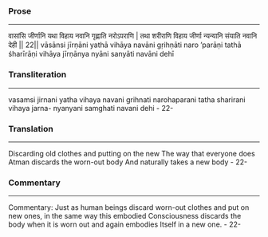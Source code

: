 ### Prose 
 --- 
वासांसि जीर्णानि यथा विहाय
नवानि गृह्णाति नरोऽपराणि |
तथा शरीराणि विहाय जीर्णा
न्यन्यानि संयाति नवानि देही || 22||
vāsānsi jīrṇāni yathā vihāya
navāni gṛihṇāti naro ’parāṇi
tathā śharīrāṇi vihāya jīrṇānya
nyāni sanyāti navāni dehī

### Transliteration 
 --- 
vasamsi jirnani yatha vihaya navani grihnati narohaparani tatha sharirani vihaya jarna- nyanyani samghati navani dehi - 22-

### Translation 
 --- 
Discarding old clothes and putting on the new The way that everyone does Atman discards the worn-out body And naturally takes a new body - 22-

### Commentary 
 --- 
Commentary: Just as human beings discard worn-out clothes and put on new ones, in the same way this embodied Consciousness discards the body when it is worn out and again embodies Itself in a new one. - 22-